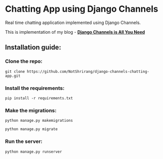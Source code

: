 # Chatting App using Django Channels
Real time chatting application implemented using Django Channels.

This is implementation of my blog - <b><a href="https://medium.com/atomic-loops/django-channels-is-all-you-need-94628dd6815c">Django Channels is All You Need</a></b>

## Installation guide:

### Clone the repo:
```
git clone https://github.com/NotShrirang/django-channels-chatting-app.git
```

### Install the requirements:
```
pip install -r requirements.txt
```

### Make the migrations:
```
python manage.py makemigrations
```
```
python manage.py migrate
```

### Run the server:
```
python manage.py runserver
```
